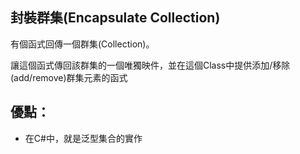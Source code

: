 ## 封裝群集(Encapsulate Collection)

有個函式回傳一個群集(Collection)。

讓這個函式傳回該群集的一個唯獨映件，並在這個Class中提供添加/移除(add/remove)群集元素的函式

## 優點：
* 在C#中，就是泛型集合的實作




